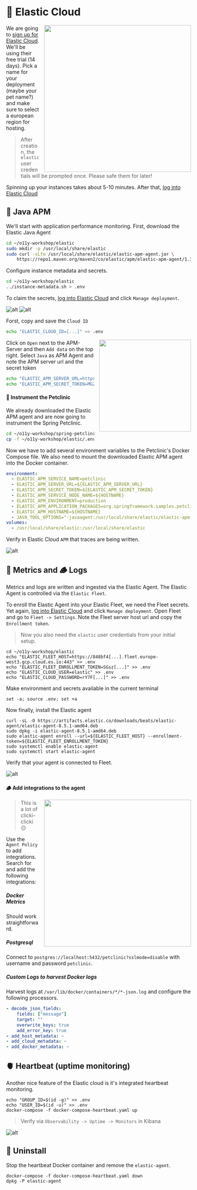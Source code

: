 # 🦆 Elastic Cloud

<img src="../images/elastic-signup-02.png" width="400" style="float: right; margin-left: 1em;">

We are going to [sign up for Elastic Cloud](https://cloud.elastic.co/registration). We'll be using
their free trial (14 days). Pick a name for your deployment (maybe your pet name?) and make sure
to select a european region for hosting.

> After creation, the `elastic` user credentials will be prompted once. Please safe
> them for later!

Spinning up your instances takes about 5-10 minutes. After that,
[log into Elastic Cloud](https://cloud.elastic.co/)

## 🥷 Java APM

We'll start with application performance monitoring. First, download the Elastic Java Agent

```bash
cd ~/o11y-workshop/elastic
sudo mkdir -p /usr/local/share/elastic
sudo curl -sLfo /usr/local/share/elastic/elastic-apm-agent.jar \
    https://repo1.maven.org/maven2/co/elastic/apm/elastic-apm-agent/1.34.1/elastic-apm-agent-1.34.1.jar
```

Configure instance metadata and secrets.

```bash
cd ~/o11y-workshop/elastic
../instance-metadata.sh > .env
```
To claim the secrets, [log into Elastic Cloud](https://cloud.elastic.co/) and click `Manage deployment`.

![alt](../images/elastic-cluster.png)
![alt](../images/elastic-manage-cloud.png)

Forst, copy and save the `Cloud ID`

```bash
echo "ELASTIC_CLOUD_ID=[...]" >> .env
```

<img src="../images/elastic-apm-add-data.png" width="250" style="float: right; margin-left: 1em;">

Click on `Open` next to the APM-Server and then `Add data` on the top right. Select
`Java` as APM Agent and note the APM server url and the secret token

```bash
echo "ELASTIC_APM_SERVER_URL=https://c42c9[...].apm.europe-west3.gcp.cloud.es.io:443" >> .env
echo "ELASTIC_APM_SECRET_TOKEN=MG2[...]"  >> .env
```

#### 🐾 Instrument the Petclinic

We already downloaded the Elastic APM agent and are now going to instrument
the Spring Petclinic.

```bash
cd ~/o11y-workshop/spring-petclinic
cp -f ~/o11y-workshop/elastic/.env .env
```

Now we have to add several environment variables to the Petclinic's Docker Compose
file. We also need to mount the downloaded Elastic APM agent into the Docker
container.

```yaml
environment:
  - ELASTIC_APM_SERVICE_NAME=petclinic
  - ELASTIC_APM_SERVER_URL=${ELASTIC_APM_SERVER_URL}
  - ELASTIC_APM_SECRET_TOKEN=${ELASTIC_APM_SECRET_TOKEN}
  - ELASTIC_APM_SERVICE_NODE_NAME=${HOSTNAME}
  - ELASTIC_APM_ENVIRONMENT=production
  - ELASTIC_APM_APPLICATION_PACKAGES=org.springframework.samples.petclinic
  - ELASTIC_APM_HOSTNAME=${HOSTNAME}
  - JAVA_TOOL_OPTIONS="-javaagent:/usr/local/share/elastic/elastic-apm-agent.jar"
volumes:
  - /usr/local/share/elastic:/usr/local/share/elastic
```

Verify in Elastic Cloud `APM` that traces are being written.

![alt](../images/elastic-trace-sample.png)

## 📖 Metrics and 🪵 Logs

Metrics and logs are written and ingested via the Elastic Agent. The Elastic Agent is controlled
via the `Elastic Fleet`.

To enroll the Elastic Agent into your Elastic Fleet, we need the Fleet secrets. Yet again,
[log into Elastic Cloud](https://cloud.elastic.co/) and click `Manage deployment`. Open Fleet
and go to `Fleet -> Settings`. Note the Fleet server host url and copy the `Enrollment token`.

> Now you also need the `elastic` user credentials from your initial setup.

```
cd ~/o11y-workshop/elastic
echo "ELASTIC_FLEET_HOST=https://848bf4[...].fleet.europe-west3.gcp.cloud.es.io:443" >> .env
echo "ELASTIC_FLEET_ENROLLMENT_TOKEN=SGsz[...]" >> .env
echo "ELASTIC_CLOUD_USER=elastic" >> .env
echo "ELASTIC_CLOUD_PASSWORD=rY7F[...]" >> .env
```

Make environment and secrets available in the current terminal

```
set -a; source .env; set +a
```

Now finally, install the Elastic agent

```
curl -sL -O https://artifacts.elastic.co/downloads/beats/elastic-agent/elastic-agent-8.5.1-amd64.deb
sudo dpkg -i elastic-agent-8.5.1-amd64.deb
sudo elastic-agent enroll --url=${ELASTIC_FLEET_HOST} --enrollment-token=${ELASTIC_FLEET_ENROLLMENT_TOKEN}
sudo systemctl enable elastic-agent
sudo systemctl start elastic-agent
```

Verify that your agent is connected to Fleet.

![alt](../images/elastic-fleet-agents.png)

#### 🪵 Add integrations to the agent

<img src="../images/elastic-fleet-custom-logs.png" width="400" style="float: right; margin-left: 1em;">

> This is a lot of clicki-clicki 😔

Use the `Agent Policy` to add integrations. Search for and add the following integrations:

##### Docker Metrics

Should work straightforward.

##### Postgresql

Connect to `postgres://localhost:5432/petclinic?sslmode=disable` with username and password `petclinic`.

##### Custom Logs to harvest Docker logs


Harvest logs at `/var/lib/docker/containers/*/*-json.log` and configure the following
processors.

```yaml
- decode_json_fields:
    fields: ["message"]
    target: ""
    overwrite_keys: true
    add_error_key: true
- add_host_metadata: ~
- add_cloud_metadata: ~
- add_docker_metadata: ~
```

## 🫀 Heartbeat (uptime monitoring)

Another nice feature of the Elastic cloud is it's integrated heartbeat monitoring.

```
echo "GROUP_ID=$(id -g)" >> .env
echo "USER_ID=$(id -u)" >> .env
docker-compose -f docker-compose-heartbeat.yaml up
```

> Verify via `Observability -> Uptime -> Monitors` in Kibana


![alt](../images/elastic-uptime.png)

## 🚮 Uninstall

Stop the heartbeat Docker container and remove the `elastic-agent`.

```
docker-compose -f docker-compose-heartbeat.yaml down
dpkg -P elastic-agent
```
